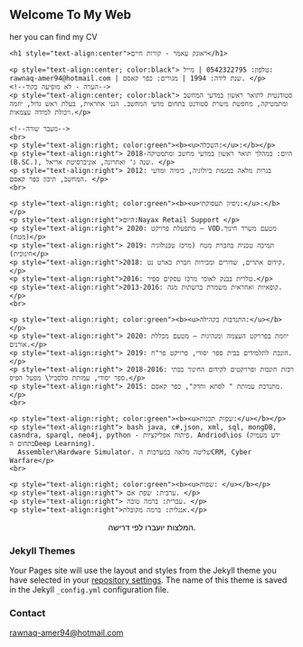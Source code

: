 ## Welcome To My Web

her you can find my CV

<!DOCTYPE html>
<html>

  <head>
     <link rel="stylesheet" type="text/css" href="style.css">
  <meta http-equiv="Content-Type" content="text/html; charset=utf-8" />
 </head>


  <!--תגית בודי מעוצבת לימין ולעברית-->

  <body>

    <h1 style="text-align:center">ראונק עאמר - קורות חיים</h1>

    <p style="text-align:center; color:black"> טלפון: 0542322795 | מייל: rawnaq-amer94@hotmail.com | שנת לידה: 1994 | מגורים: כפר קאסם. </p>
    <!--הערה - לא מופיעה בקוד-->
    <p style="text-align:center; color:black"> סטודנטית לתואר ראשון במדעי המחשב ומתמטיקה, מחפשת משרת סטודנט בתחום מדעי המחשב. הנני אחראית, בעלת ראש גדול, יוזמה ויכולת למידה עצמאית.</p>

    <!--מעבר שורה-->
    <br>
    <p style="text-align:right; color:green"><b><u>השכלה:</u>:</b></p>
    <p style="text-align:right"> 2018-היום: במהלך תואר ראשון במדעי מחשב ומתמטיקה (B.SC.), שנה ג' ואחרונה, אוניברסיטת אריאל. </p>
    <p style="text-align:right"> 2012: בגרות מלאה במגמת ביולוגיה, כימיה ומדעי המחשב, תיכון כפר קאסם. </p>
    <br>

    <p style="text-align:right; color:green"><b><u>ניסיון תעסוקתי:</u>:</b></p>
    <p style="text-align:right">היום:Nayax Retail Support </p>
    <p style="text-align:right"> 2020: מתפעלת פרויקט – VODמטעם משרד חינוך. (מטח)</p>
    <p style="text-align:right"> 2019: תמיכה טכנית בחברת מטח (מרכז טכנולוגיה חינוכית)</p>
    <p style="text-align:right">2018: קידום אתרים, שדורים ומכירות חברת כארט נט. </p>
    <p style="text-align:right">2016: טלרית בבנק לאומי מרכז עסקים ספיר.</p>
    <p style="text-align:right">2013-2016: קופאיות ואחראית משמרת ברשתות מגה.</p>
    <br>

    <p style="text-align:right; color:green"><b><u>התנדבות בקהילה:</u></b></p>
    <p style="text-align:right"> 2020: יוזמת בפרויקט העצמה ומנהיגות – מטעם מכללת אורנים.</p>
    <p style="text-align:right"> 2019: חונכת לתלמידים בבית ספר יסודי, פרויקט פר"ח.</p>
    <p style="text-align:right"> 2018-2016: רכזת חונכות ופרויקטים לקידום החינוך בבתי ספר יסודי, עמותת סלסביל\ מפעל הפיס.</p>
    <p style="text-align:right"> 2015: מתנדבת עמותת " לסתא וחדק", כפר קאסם.</p>
    <br>

    <p style="text-align:right; color:green"><b><u>שפות תכנות:</u></b></p>
    <p style="text-align:right"> bash java, c#,json, xml, sql, mongDB, casndra, sparql, neo4j, python - פיתוח אפליקציות. Andriod\ios (ידע מעמיק בתחום הDeep Learning).
      Assembler\Hardware Simulator. שליטה מלאה במערכות הCRM, Cyber Warfare</p>
    <br>

    <p style="text-align:right; color:green"><b><u>שפות: </u></b></p>
    <p style="text-align:right"> ערבית: שפת אם. </p>
    <p style="text-align:right"> עברית: ברמה טובה. </p>
    <p style="text-align:right">אנגלית: ברמה מקובלת.</p>

<p style="text-align:center; color:black">המלצות יועברו לפי דרישה.</p>
  </body>

</html>



### Jekyll Themes

Your Pages site will use the layout and styles from the Jekyll theme you have selected in your [repository settings](https://github.com/rawnaq94/MY-CV/settings). The name of this theme is saved in the Jekyll `_config.yml` configuration file.

### Contact

rawnaq-amer94@hotmail.com
